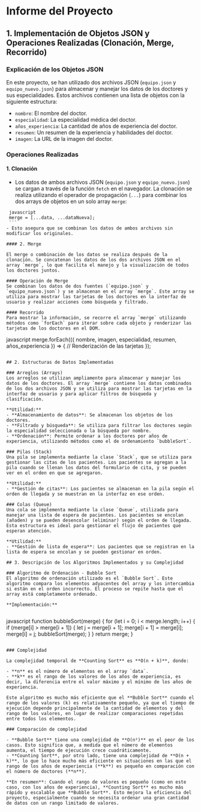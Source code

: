 # Informe del Proyecto

## 1. Implementación de Objetos JSON y Operaciones Realizadas (Clonación, Merge, Recorrido)

### Explicación de los Objetos JSON

En este proyecto, se han utilizado dos archivos JSON (`equipo.json` y `equipo_nuevo.json`) para almacenar y manejar los datos de los doctores y sus especialidades. Estos archivos contienen una lista de objetos con la siguiente estructura:

- `nombre`: El nombre del doctor.
- `especialidad`: La especialidad médica del doctor.
- `años_experiencia`: La cantidad de años de experiencia del doctor.
- `resumen`: Un resumen de la experiencia y habilidades del doctor.
- `imagen`: La URL de la imagen del doctor.

### Operaciones Realizadas

#### 1. **Clonación**
   - Los datos de ambos archivos JSON (`equipo.json` y `equipo_nuevo.json`) se cargan a través de la función `fetch` en el navegador. La clonación se realiza utilizando el operador de propagación (`...`) para combinar los dos arrays de objetos en un solo array `merge`:
   ```
    javascript
    merge = [...data, ...dataNueva];
    ```
   - Esto asegura que se combinan los datos de ambos archivos sin modificar los originales.

#### 2. Merge

El merge o combinación de los datos se realiza después de la clonación. Se concatenan los datos de los dos archivos JSON en el array `merge`, lo que facilita el manejo y la visualización de todos los doctores juntos.

#### Operación de Merge
Se combinan los datos de dos fuentes (`equipo.json` y `equipo_nuevo.json`) y se almacenan en el array `merge`. Este array se utiliza para mostrar las tarjetas de los doctores en la interfaz de usuario y realizar acciones como búsqueda y filtrado.

#### Recorrido
Para mostrar la información, se recorre el array `merge` utilizando métodos como `forEach` para iterar sobre cada objeto y renderizar las tarjetas de los doctores en el DOM.

```
javascript
merge.forEach(({ nombre, imagen, especialidad, resumen, años_experiencia }) => {
  // Renderización de las tarjetas
});
```

## 2. Estructuras de Datos Implementadas

### Arreglos (Arrays)
Los arreglos se utilizan ampliamente para almacenar y manejar los datos de los doctores. El array `merge` contiene los datos combinados de los dos archivos JSON y se utiliza para mostrar las tarjetas en la interfaz de usuario y para aplicar filtros de búsqueda y clasificación.

**Utilidad:**
- **Almacenamiento de datos**: Se almacenan los objetos de los doctores.
- **Filtrado y búsqueda**: Se utiliza para filtrar los doctores según la especialidad seleccionada o la búsqueda por nombre.
- **Ordenación**: Permite ordenar a los doctores por años de experiencia, utilizando métodos como el de ordenamiento `bubbleSort`.

### Pilas (Stack)
Una pila se implementa mediante la clase `Stack`, que se utiliza para gestionar las citas de los pacientes. Los pacientes se agregan a la pila cuando se llenan los datos del formulario de cita, y se pueden ver en el orden en que se agregaron.

**Utilidad:**
- **Gestión de citas**: Los pacientes se almacenan en la pila según el orden de llegada y se muestran en la interfaz en ese orden.

### Colas (Queue)
Una cola se implementa mediante la clase `Queue`, utilizada para manejar una lista de espera de pacientes. Los pacientes se encolan (añaden) y se pueden desencolar (eliminar) según el orden de llegada. Esta estructura es ideal para gestionar el flujo de pacientes que esperan atención.

**Utilidad:**
- **Gestión de lista de espera**: Los pacientes que se registran en la lista de espera se encolan y se pueden gestionar en orden.

## 3. Descripción de los Algoritmos Implementados y su Complejidad

### Algoritmo de Ordenación - Bubble Sort
El algoritmo de ordenación utilizado es el `Bubble Sort`. Este algoritmo compara los elementos adyacentes del array y los intercambia si están en el orden incorrecto. El proceso se repite hasta que el array está completamente ordenado.

**Implementación:**


```
javascript
function bubbleSort(merge) {
  for (let i = 0; i < merge.length; i++) {
    if (merge[i] > merge[i + 1]) {
      let j = merge[i + 1];
      merge[i + 1] = merge[i];
      merge[i] = j;
      bubbleSort(merge);
    }
  }
  return merge;
}
```

### Complejidad

La complejidad temporal de **Counting Sort** es **O(n + k)**, donde:

- **n** es el número de elementos en el array `data`.
- **k** es el rango de los valores de los años de experiencia, es decir, la diferencia entre el valor máximo y el mínimo de los años de experiencia.

Este algoritmo es mucho más eficiente que el **Bubble Sort** cuando el rango de los valores (k) es relativamente pequeño, ya que el tiempo de ejecución depende principalmente de la cantidad de elementos y del rango de los valores, en lugar de realizar comparaciones repetidas entre todos los elementos.

### Comparación de complejidad

- **Bubble Sort** tiene una complejidad de **O(n²)** en el peor de los casos. Esto significa que, a medida que el número de elementos aumenta, el tiempo de ejecución crece cuadráticamente.
- **Counting Sort**, por otro lado, tiene una complejidad de **O(n + k)**, lo que lo hace mucho más eficiente en situaciones en las que el rango de los años de experiencia (**k**) es pequeño en comparación con el número de doctores (**n**).

**En resumen**: Cuando el rango de valores es pequeño (como en este caso, con los años de experiencia), **Counting Sort** es mucho más rápido y escalable que **Bubble Sort**. Esto mejora la eficiencia del proyecto, especialmente cuando se necesita ordenar una gran cantidad de datos con un rango limitado de valores.



